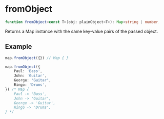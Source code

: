 # fromObject

```ts
function fromObject<const T>(obj: plainObject<T>): Map<string | number, T>
```

Returns a Map instance with the same key-value pairs of the passed object.

## Example

```ts
map.fromObject({}) // Map { }
```

```ts
map.fromObject({
    Paul: 'Bass',
    John: 'Guitar',
    George: 'Guitar',
    Ringo: 'Drums',
}) /* Map {
    Paul -> 'Bass',
    John -> 'Guitar',
    George -> 'Guitar',
    Ringo -> 'Drums',
} */
```
